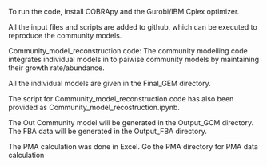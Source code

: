 To run the code, install COBRApy and the Gurobi/IBM Cplex optimizer.

All the input files and scripts are added to github, which can be executed to reproduce the community models.

Community_model_reconstruction code: 
The community modelling code integrates individual models in to paiwise community models by maintaining their growth rate/abundance.

All the individual models are given in the Final_GEM directory.

The script for Community_model_reconstruction code has also been provided as Community_model_recostruction.ipynb.

The Out Community model will be generated in the Output_GCM directory.
The FBA data will be generated in the Output_FBA directory.

The PMA calculation was done in Excel. Go the PMA directory for PMA data calculation

